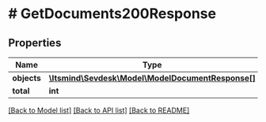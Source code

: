 # # GetDocuments200Response

## Properties

Name | Type | Description | Notes
------------ | ------------- | ------------- | -------------
**objects** | [**\Itsmind\Sevdesk\Model\ModelDocumentResponse[]**](ModelDocumentResponse.md) |  |
**total** | **int** |  | [optional]

[[Back to Model list]](../../README.md#models) [[Back to API list]](../../README.md#endpoints) [[Back to README]](../../README.md)
